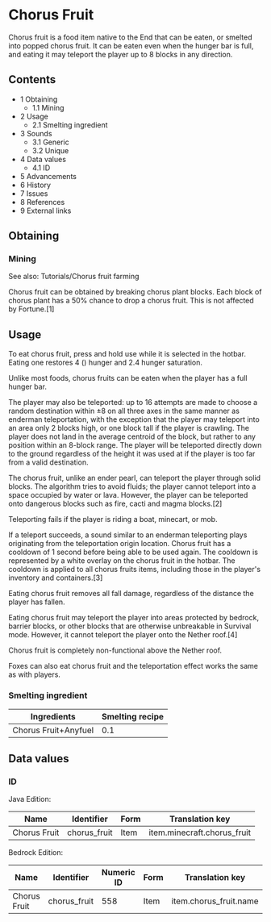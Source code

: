 # Chorus Fruit
Chorus fruit is a food item native to the End that can be eaten, or smelted into popped chorus fruit. It can be eaten even when the hunger bar is full, and eating it may teleport the player up to 8 blocks in any direction.

## Contents
- 1 Obtaining
	- 1.1 Mining
- 2 Usage
	- 2.1 Smelting ingredient
- 3 Sounds
	- 3.1 Generic
	- 3.2 Unique
- 4 Data values
	- 4.1 ID
- 5 Advancements
- 6 History
- 7 Issues
- 8 References
- 9 External links

## Obtaining
### Mining
See also: Tutorials/Chorus fruit farming

Chorus fruit can be obtained by breaking chorus plant blocks. Each block of chorus plant has a 50% chance to drop a chorus fruit. This is not affected by Fortune.[1]

## Usage
To eat chorus fruit, press and hold use while it is selected in the hotbar. Eating one restores 4 () hunger and 2.4 hunger saturation.

Unlike most foods, chorus fruits can be eaten when the player has a full hunger bar.

The player may also be teleported: up to 16 attempts are made to choose a random destination within ±8 on all three axes in the same manner as enderman teleportation, with the exception that the player may teleport into an area only 2 blocks high, or one block tall if the player is crawling. The player does not land in the average centroid of the block, but rather to any position within an 8-block range. The player will be teleported directly down to the ground regardless of the height it was used at if the player is too far from a valid destination.

The chorus fruit, unlike an ender pearl, can teleport the player through solid blocks. The algorithm tries to avoid fluids; the player cannot teleport into a space occupied by water or lava. However, the player can be teleported onto dangerous blocks such as fire, cacti and magma blocks.[2]

Teleporting fails if the player is riding a boat, minecart, or mob.

If a teleport succeeds, a sound similar to an enderman teleporting plays originating from the teleportation origin location. Chorus fruit has a cooldown of 1 second before being able to be used again. The cooldown is represented by a white overlay on the chorus fruit in the hotbar. The cooldown is applied to all chorus fruits items, including those in the player's inventory and containers.[3]

Eating chorus fruit removes all fall damage, regardless of the distance the player has fallen.

Eating chorus fruit may teleport the player into areas protected by bedrock, barrier blocks, or other blocks that are otherwise unbreakable in Survival mode. However, it cannot teleport the player onto the Nether roof.[4]

Chorus fruit is completely non-functional above the Nether roof.

Foxes can also eat chorus fruit and the teleportation effect works the same as with players.

### Smelting ingredient
| Ingredients          | Smelting recipe |
|----------------------|-----------------|
| Chorus Fruit+Anyfuel | 0.1             |

## Data values
### ID
Java Edition:

| Name         | Identifier   | Form | Translation key             |
|--------------|--------------|------|-----------------------------|
| Chorus Fruit | chorus_fruit | Item | item.minecraft.chorus_fruit |

Bedrock Edition:

| Name         | Identifier   | Numeric ID | Form | Translation key        |
|--------------|--------------|------------|------|------------------------|
| Chorus Fruit | chorus_fruit | 558        | Item | item.chorus_fruit.name |

